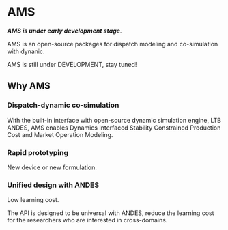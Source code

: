 # AMS

***AMS is under early development stage***.

AMS is an open-source packages for dispatch modeling and co-simulation with dynanic.

AMS is still under DEVELOPMENT, stay tuned!

## Why AMS

### Dispatch-dynamic co-simulation

With the built-in interface with open-source dynamic simulation engine, LTB ANDES, AMS enables Dynamics Interfaced Stability Constrained Production Cost and Market Operation Modeling.

### Rapid prototyping

New device or new formulation.

### Unified design with ANDES

Low learning cost.

The API is designed to be universal with ANDES, reduce the learning cost for the researchers who are interested in cross-domains.
